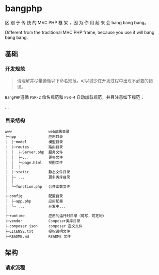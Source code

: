 # bangphp
区 别 于 传 统 的 MVC PHP 框 架 ，因 为 你 用 起 来 会 bang bang bang。

Different from the traditional MVC PHP frame, because you use it will bang bang bang.

## 基础

### 开发规范

> 请理解并尽量遵循以下命名规范，可以减少在开发过程中出现不必要的错误。

`BangPHP`遵循 `PSR-2` 命名规范和 `PSR-4` 自动加载规范，并且注意如下规范：

...

### 目录结构

```
www                 web部署目录
├─app               应用目录
│  ├─model          模型目录
│  ├─routes         路由目录
│  │  ├─Server.php  服务文件
│  │  ├─...         更多文件
│  │  └─page.html   视图文件
│  │  │
│  ├─static         静态文件目录
│  ├─ ...           更多类库目录
│  │
│  └─function.php   公共函数文件
│
├─config            配置目录
│  ├─app.php        应用配置
│  └─ ...           开发中...
│  
├─runtime           应用的运行时目录（可写，可定制）
├─vendor            Composer类库目录
├─composer.json     composer 定义文件
├─LICENSE.txt       授权说明文件
├─README.md         README 文件
```

## 架构

### 请求流程



